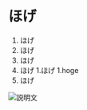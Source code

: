 # ほげ

1. ほげ
1. ほげ
 1. ほげ
 1. ほげ
  1.ほげ
 1.hoge
1. ほげ

![説明文](./war_building_genbaku_done.png  "ポップアップ文字")
